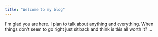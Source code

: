```yaml
---
title: "Welcome to my blog"
---
```


I'm glad you are here. I plan to talk about anything and everything. When things don't seem to go right just sit back and think is this all worth it?  ...
